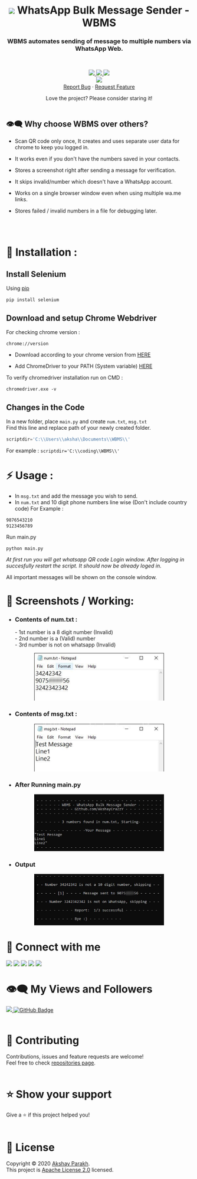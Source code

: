 <h1 align="center">  <img src="https://c.tenor.com/3MtdCRIPZUMAAAAi/whatsapp.gif" width="35px">  WhatsApp Bulk Message Sender - WBMS</h1>
<h3 align="center">WBMS automates sending of message to multiple numbers via WhatsApp Web. <br/> </h3>
<br/>
<p align="center">
<a href="https://github.com/AkshayCraZzY/WhatsApp-Bulk-Message-Sender">
      <img src="https://img.shields.io/badge/Login%20Info-saves-orange?style=for-the-badge"/>
 </a>
<a href="https://github.com/AkshayCraZzY/WhatsApp-Bulk-Message-Sender">
    <img src="https://img.shields.io/badge/Unsaved%20contacts-works-blue?style=for-the-badge">
</a>
<a href="https://github.com/AkshayCraZzY/WhatsApp-Bulk-Message-Sender">
    <img src="https://img.shields.io/github/last-commit/akshaycrazzy/WhatsApp-Bulk-Message-Sender?style=for-the-badge">
</a>
<br/>
<a href="https://github.com/AkshayCraZzY/WhatsApp-Bulk-Message-Sender">
      <img src="https://img.shields.io/badge/Selenium--ChromeDriver-8b1616?style=for-the-badge"/>
 </a>
<br/>
<a href="https://github.com/AkshayCraZzY/WhatsApp-Bulk-Message-Sender/issues/new/choose">Report Bug</a>
·
<a href="https://github.com/AkshayCraZzY/WhatsApp-Bulk-Message-Sender/issues/new/choose">Request Feature</a>
  </p>
</p>
<p align="center">Love the project? Please consider staring it!
<br/>
<br/>

## 👁‍🗨 Why choose WBMS over others?

- Scan QR code only once, It creates and uses separate user data for chrome to keep you logged in.

- It works even if you don't have the numbers saved in your contacts.

- Stores a screenshot right after sending a message for verification. 

- It skips invalid/number which doesn't have a WhatsApp account. 

- Works on a single browser window even when using multiple wa.me links.
 
- Stores failed / invalid numbers in a file for debugging later.
<br/>
<br/>   

# 🚀 Installation :

## Install Selenium 
 
  Using [pip](https://pypi.org/project/selenium/)
  ```
  pip install selenium
  ```

## Download and setup Chrome Webdriver
 
For checking chrome version :
```
chrome://version
```

- Download according to your chrome version from [HERE](https://sites.google.com/chromium.org/driver/downloads?authuser=0)
 
 - Add ChromeDriver to your PATH (System variable)  [HERE](https://zwbetz.com/download-chromedriver-binary-and-add-to-your-path-for-automated-functional-testing/#windows-gui)

To verify chromedriver installation run on CMD : 
```
chromedriver.exe -v
```
## Changes in the Code
In a new folder, place ```main.py``` and create ```num.txt```, ```msg.txt``` <br/>
Find this line and replace path of your newly created folder.<br/>
```python
scriptdir='C:\\Users\\aksha\\Documents\\WBMS\\'
```

For example : ```scriptdir='C:\\coding\\WBMS\\'```

# ⚡ Usage :
- In ```msg.txt``` and add the message you wish to send.
- In ```num.txt``` and 10 digit phone numbers line wise (Don't include country code)
For Example : 
```
9876543210
9123456789
```
Run main.py
```
python main.py
```
*At first run you will get whatsapp QR code Login window. After logging in succesfully restart the script. It should now be already loged in.*<br/>

All important messages will be shown on the console window.

# 📸 Screenshots / Working:
* <h3 align="left">Contents of num.txt :</h3>
  - 1st number is a 8 digit number (Invalid) <br/>
  - 2nd number is a (Valid) number<br/>
  - 3rd number is not on whatsapp (Invalid)

<p align="center"><a href="https://www.youtube.com/watch?v=dQw4w9WgXcQ"><img width="70%" height="auto" src="https://raw.githubusercontent.com/AkshayCraZzY/WhatsApp-Bulk-Message-Sender/main/screenshots/nums.JPG" height="175px"/></a></p>

* <h3 align="left">Contents of msg.txt :</h3>

<p align="center"><a href="https://www.youtube.com/watch?v=dQw4w9WgXcQ"><img width="70%" height="auto" src="https://raw.githubusercontent.com/AkshayCraZzY/WhatsApp-Bulk-Message-Sender/main/screenshots/msg.JPG" height="175px"/></a></p> 

* <h3 align="left">After Running main.py</h3>

<p align="center"><a href="https://www.youtube.com/watch?v=dQw4w9WgXcQ"><img width="70%" height="auto" src="https://raw.githubusercontent.com/AkshayCraZzY/WhatsApp-Bulk-Message-Sender/main/screenshots/1.jpg" height="175px"/></a></p> 

* <h3 align="left">Output</h3>

<p align="center"><a href="https://www.youtube.com/watch?v=dQw4w9WgXcQ"><img width="70%" height="auto" src="https://raw.githubusercontent.com/AkshayCraZzY/WhatsApp-Bulk-Message-Sender/main/screenshots/2.JPG" height="175px"/></a></p> 




# 💬 Connect with me
<p align="left">
<a href = "mailto:akshayparakh98@gmail.com"><img src="https://img.icons8.com/fluent/48/000000/mail.png"/></a>
<a href = "https://www.linkedin.com/in/akshayparakh98/"><img src="https://img.icons8.com/fluent/48/000000/linkedin.png"/></a>
<a href = "https://twitter.com/akshayparakh98"><img src="https://img.icons8.com/fluent/48/000000/twitter.png"/></a>
<a href = "https://www.instagram.com/akki_parakh/"><img src="https://img.icons8.com/fluent/48/000000/instagram-new.png"/></a>
<a href = "https://www.youtube.com/crazzyak"><img src="https://img.icons8.com/color/48/000000/youtube-play.png"/></a>

</p>

# 👁‍🗨 My Views and Followers
<a href="https://github.com/akshaycrazzy/">
    <img src="https://komarev.com/ghpvc/?username=antonkomarev&color=brightgreen&style=flat-square">
</a>
<a href="https://github.com/akshaycrazzy?tab=followers"><img src="https://img.shields.io/github/followers/akshaycrazzy?label=Followers&style=social" alt="GitHub Badge"></a>

<br/>
<br/>

# 🤝 Contributing

Contributions, issues and feature requests are welcome!<br />Feel free to check [repositories page](https://github.com/akshaycrazzy?tab=repositories).
<br/>
<br/>

# ⭐️ Show your support

Give a ⭐️ if this project helped you!
<br/>
<br/>

# 📝 License

Copyright © 2020 [Akshay Parakh](https://github.com/AkshayCraZzY).<br />
This project is [Apache License 2.0](https://github.com/AkshayCraZzY/WhatsApp-Bulk-Message-Sender/blob/main/LICENSE) licensed.
